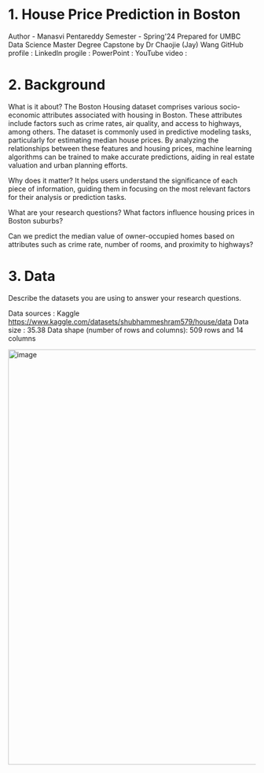 # 1. House Price Prediction in Boston
Author - Manasvi Pentareddy
Semester - Spring'24
Prepared for UMBC Data Science Master Degree Capstone by Dr Chaojie (Jay) Wang
GitHub profile : 
LinkedIn progile : 
PowerPoint :
YouTube video : 
# 2. Background


What is it about?
The Boston Housing dataset comprises various socio-economic attributes associated with housing in Boston. These attributes include factors such as crime rates, air quality, and access to highways, among others. The dataset is commonly used in predictive modeling tasks, particularly for estimating median house prices. By analyzing the relationships between these features and housing prices, machine learning algorithms can be trained to make accurate predictions, aiding in real estate valuation and urban planning efforts.

Why does it matter?
It helps users understand the significance of each piece of information, guiding them in focusing on the most relevant factors for their analysis or prediction tasks.

What are your research questions?
What factors influence housing prices in Boston suburbs?

Can we predict the median value of owner-occupied homes based on attributes such as crime rate, number of rooms, and proximity to highways?


# 3. Data
Describe the datasets you are using to answer your research questions.

Data sources : Kaggle https://www.kaggle.com/datasets/shubhammeshram579/house/data
Data size : 35.38
Data shape (number of rows and columns): 509 rows and 14 columns

<img width="844" alt="image" src="https://github.com/ManasviPentareddy/UMBC-DATA606-Capstone/assets/157778795/706fbcb6-dc31-40f0-939f-9e1f2d8bfa9c">

